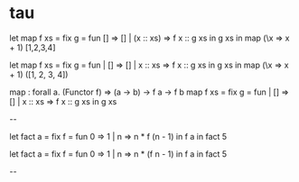 # tau

let map f xs = fix g = fun [] => [] | (x :: xs) => f x :: g xs in g xs in map (\x => x + 1) [1,2,3,4]

let
  map f xs = fix
    g = fun
      | []      => []
      | x :: xs => f x :: g xs
    in
      g xs
  in
    map (\x => x + 1) ([1, 2, 3, 4])


map : forall a. (Functor f) => (a -> b) -> f a -> f b
map f xs = fix
  g = fun
    | []      => []
    | x :: xs => f x :: g xs
  in
    g xs

--

let fact a = fix f = fun 0 => 1 | n => n * f (n - 1) in f a in fact 5

let
  fact a = fix
    f = fun 0 => 1 | n => n * (f n - 1)
    in
      f a
  in
    fact 5


--


